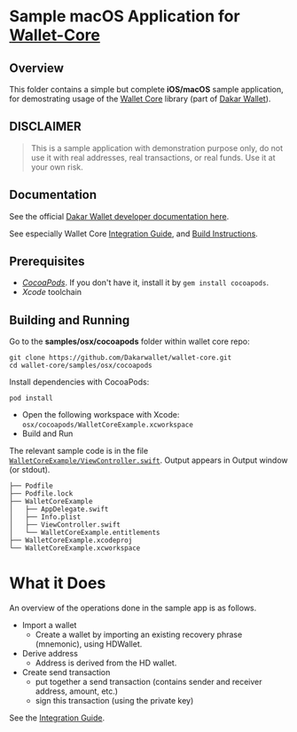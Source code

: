 # Sample macOS Application for [Wallet-Core](https://github.com/Dakarwallet/wallet-core)

## Overview

This folder contains a simple but complete **iOS/macOS** sample application, for demostrating usage of the
[Wallet Core](https://github.com/Dakarwallet/wallet-core) library (part of [Dakar Wallet](https://Dakarwallet.com)).

## DISCLAIMER

> This is a sample application with demonstration purpose only,
> do not use it with real addresses, real transactions, or real funds.
> Use it at your own risk.

## Documentation

See the official [Dakar Wallet developer documentation here](https://developer.Dakarwallet.com).

See especially Wallet Core
[Integration Guide](https://developer.Dakarwallet.com/wallet-core/integration-guide),
and [Build Instructions](https://developer.Dakarwallet.com/wallet-core/building).

## Prerequisites

* [*CocoaPods*](https://cocoapods.org/).  If you don't have it, install it by
`gem install cocoapods`.
* *Xcode* toolchain

## Building and Running

Go to the **samples/osx/cocoapods** folder within wallet core repo:

```shell
git clone https://github.com/Dakarwallet/wallet-core.git
cd wallet-core/samples/osx/cocoapods
```

Install dependencies with CocoaPods:

```shell
pod install
```

* Open the following workspace with Xcode: `osx/cocoapods/WalletCoreExample.xcworkspace` 
* Build and Run

The relevant sample code is in the file [`WalletCoreExample/ViewController.swift`](https://github.com/Dakarwallet/wallet-core/blob/master/samples/osx/cocoapods/WalletCoreExample/ViewController.swift).
Output appears in Output window (or stdout).

```
├── Podfile
├── Podfile.lock
├── WalletCoreExample
│   ├── AppDelegate.swift
│   ├── Info.plist
│   ├── ViewController.swift
│   └── WalletCoreExample.entitlements
├── WalletCoreExample.xcodeproj
└── WalletCoreExample.xcworkspace
```


# What it Does

An overview of the operations done in the sample app is as follows.

* Import a wallet
  * Create a wallet by importing an existing recovery phrase (mnemonic), using HDWallet.
* Derive address
  * Address is derived from the HD wallet.
* Create send transaction
  * put together a send transaction (contains sender and receiver address, amount, etc.)
  * sign this transaction (using the private key)

See the [Integration Guide](https://developer.Dakarwallet.com/wallet-core/integration-guide).

